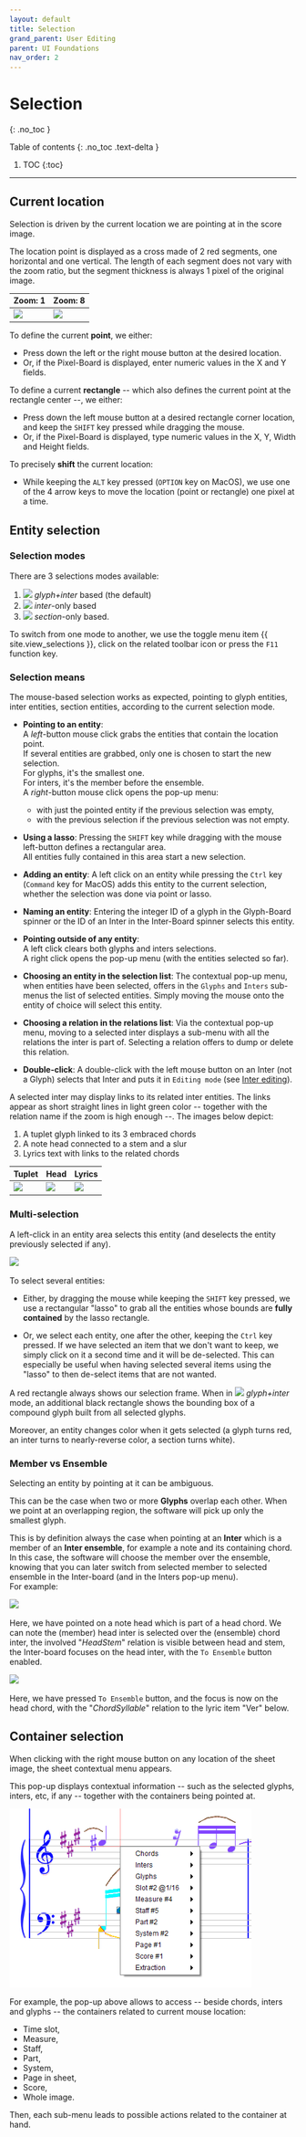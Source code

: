 ```yaml
---
layout: default
title: Selection
grand_parent: User Editing
parent: UI Foundations
nav_order: 2
---
```


# Selection
{: .no_toc }

Table of contents
{: .no_toc .text-delta }

1. TOC
{:toc}
---

## Current location
Selection is driven by the current location we are pointing at in the score image.

The location point is displayed as a cross made of 2 red segments, one horizontal and one vertical.
The length of each segment does not vary with the zoom ratio, but the segment thickness is always
1 pixel of the original image.

| Zoom: 1 | Zoom: 8|
| --- | --- |
|![](../assets/images/current_location.png)|![](../assets/images/current_location_z8.png)|

To define the current **point**, we either:
* Press down the left or the right mouse button at the desired location.
* Or, if the Pixel-Board is displayed, enter numeric values in the X and Y fields.

To define a current **rectangle** -- which also defines the current point at the rectangle center --,
we either:
* Press down the left mouse button at a desired rectangle corner location,
and keep the `SHIFT` key pressed while dragging the mouse.
* Or, if the Pixel-Board is displayed, type numeric values in the X, Y, Width and Height fields.

To precisely **shift** the current location:
* While keeping the `ALT` key pressed (`OPTION` key on MacOS), we use one of the 4 arrow keys
to move the location (point or rectangle) one pixel at a time.

## Entity selection

### Selection modes

There are 3 selections modes available:
1. ![](../assets/images/font_bitmap.png) _glyph+inter_ based (the default)
2. ![](../assets/images/font_type.png) _inter_-only based
3. ![](../assets/images/kjumpingcube.png) _section_-only based.

To switch from one mode to another, we use the toggle menu item {{ site.view_selections }},
click on the related toolbar icon or press the `F11` function key.

### Selection means

The mouse-based selection works as expected, pointing to glyph entities, inter entities,
section entities, according to the current selection mode.

*   **Pointing to an entity**:   
  A _left_-button mouse click grabs the entities that contain the
    location point.   
    If several entities are grabbed, only one is chosen to start the new selection.  
    For glyphs, it's the smallest one.  
    For inters, it's the member before the ensemble.  
  A _right_-button mouse click opens the pop-up menu:
    - with just the pointed entity if the previous selection was empty,  
    - with the previous selection if the previous selection was not empty.

*   **Using a lasso**: Pressing the `SHIFT` key while dragging with the mouse left-button defines a
  rectangular area.  
    All entities fully contained in this area start a new selection.

*   **Adding an entity**: A left click on an entity while pressing the `Ctrl` key (`Command` key for MacOS)
    adds this entity to the current selection, whether the selection was done via point or lasso.

*   **Naming an entity**: Entering the integer ID of a glyph in the Glyph-Board spinner or the ID
    of an Inter in the Inter-Board spinner selects this entity.

  - **Pointing outside of any entity**:   
A left click clears both glyphs and inters selections.  
A right click opens the pop-up menu (with the entities selected so far).

*   **Choosing an entity in the selection list**: The contextual pop-up menu, when entities have
    been selected, offers in the `Glyphs` and `Inters` sub-menus the list of selected entities.
    Simply moving the mouse onto the entity of choice will select this entity.

*   **Choosing a relation in the relations list**: Via the contextual pop-up menu, moving to a
    selected inter displays a sub-menu with all the relations the inter is part of.
    Selecting a relation offers to dump or delete this relation.

*   **Double-click**: A double-click with the left mouse button on an Inter (not a Glyph) selects that
   Inter and puts it in `Editing mode` (see [Inter editing](../ui_tools/edit_inter.md)).

A selected inter may display links to its related inter entities.
The links appear as short straight lines in light green color
-- together with the relation name if the zoom is high enough --.
The images below depict:

1. A tuplet glyph linked to its 3 embraced chords
2. A note head connected to a stem and a slur
3. Lyrics text with links to the related chords

| Tuplet | Head | Lyrics |
| --- | --- | --- |
| ![](../assets/images/link_tuplet.png) | ![](../assets/images/link_stem_slur.png) | ![](../assets/images/link_lyrics.png) |

### Multi-selection

A left-click in an entity area selects this entity (and deselects the entity previously selected if any).

![](../assets/images/multi_select.png)

To select several entities:

* Either, by dragging the mouse while keeping the `SHIFT` key pressed, we use a rectangular "lasso"
to grab all the entities whose bounds are **fully contained** by the lasso rectangle.

* Or, we select each entity, one after the other, keeping the `Ctrl` key pressed.
If we have selected an item that we don't want to keep, we simply click on it a second time
and it will be de-selected.
This can especially be useful when having selected several items using the "lasso" to then
de-select items that are not wanted.

A red rectangle always shows our selection frame.
When in ![](../assets/images/font_bitmap.png) _glyph+inter_ mode, an additional black rectangle
shows the bounding box of a compound glyph built from all selected glyphs.

Moreover, an entity changes color when it gets selected (a glyph turns red, an inter turns to
nearly-reverse color, a section turns white).

### Member vs Ensemble

Selecting an entity by pointing at it can be ambiguous.

This can be the case when two or more **Glyphs** overlap each other.
When we point at an overlapping region, the software will pick up only the smallest glyph.

This is by definition always the case when pointing at an **Inter** which is a member of an
**Inter ensemble**, for example a note and its containing chord.
In this case, the software will choose the member over the ensemble, knowing that you can later
switch from selected member to selected ensemble in the Inter-board
(and in the Inters pop-up menu).  
For example:

![](../assets/images/member_selected.png)

Here, we have pointed on a note head which is part of a head chord.
We can note the (member) head inter is selected over the (ensemble) chord inter, the involved "_HeadStem_"
relation is visible between head and stem, the Inter-board focuses on the head inter,
with the `To Ensemble` button enabled.

![](../assets/images/ensemble_selected.png)

Here, we have pressed `To Ensemble` button, and the focus is now on the head chord,
with the "_ChordSyllable_" relation to the lyric item "Ver" below.

## Container selection

When clicking with the right mouse button on any location of the sheet image, the sheet
contextual menu appears.

This pop-up displays contextual information
-- such as the selected glyphs, inters, etc, if any --
together with the containers being pointed at.

![](../assets/images/containers_popup.png)

For example, the pop-up above allows to access -- beside chords, inters and glyphs --
the containers related to current mouse location:
* Time slot,
* Measure,
* Staff,
* Part,
* System,
* Page in sheet,
* Score,
* Whole image.

Then, each sub-menu leads to possible actions related to the container at hand.
